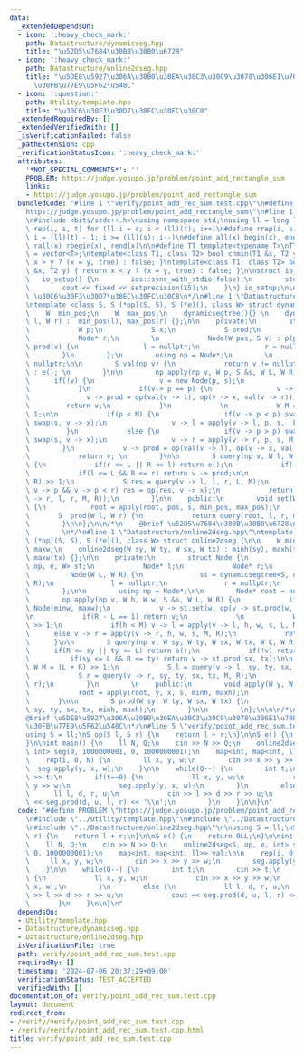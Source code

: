 ```yaml
---
data:
  _extendedDependsOn:
  - icon: ':heavy_check_mark:'
    path: Datastructure/dynamicseg.hpp
    title: "\u52D5\u7684\u30BB\u30B0\u6728"
  - icon: ':heavy_check_mark:'
    path: Datastructure/online2dseg.hpp
    title: "\u5DE8\u5927\u306A\u30B0\u30EA\u30C3\u30C9\u3078\u306E1\u70B9\u52A0\u7B97\
      \u30FB\u77E9\u5F62\u548C"
  - icon: ':question:'
    path: Utility/template.hpp
    title: "\u30C6\u30F3\u30D7\u30EC\u30FC\u30C8"
  _extendedRequiredBy: []
  _extendedVerifiedWith: []
  _isVerificationFailed: false
  _pathExtension: cpp
  _verificationStatusIcon: ':heavy_check_mark:'
  attributes:
    '*NOT_SPECIAL_COMMENTS*': ''
    PROBLEM: https://judge.yosupo.jp/problem/point_add_rectangle_sum
    links:
    - https://judge.yosupo.jp/problem/point_add_rectangle_sum
  bundledCode: "#line 1 \"verify/point_add_rec_sum.test.cpp\"\n#define PROBLEM \"\
    https://judge.yosupo.jp/problem/point_add_rectangle_sum\"\n#line 1 \"Utility/template.hpp\"\
    \n#include <bits/stdc++.h>\nusing namespace std;\nusing ll = long long;\n#define\
    \ rep(i, s, t) for (ll i = s; i < (ll)(t); i++)\n#define rrep(i, s, t) for(ll\
    \ i = (ll)(t) - 1; i >= (ll)(s); i--)\n#define all(x) begin(x), end(x)\n#define\
    \ rall(x) rbegin(x), rend(x)\n\n#define TT template<typename T>\nTT using vec\
    \ = vector<T>;\ntemplate<class T1, class T2> bool chmin(T1 &x, T2 y) { return\
    \ x > y ? (x = y, true) : false; }\ntemplate<class T1, class T2> bool chmax(T1\
    \ &x, T2 y) { return x < y ? (x = y, true) : false; }\n\nstruct io_setup {\n \
    \   io_setup() {\n        ios::sync_with_stdio(false);\n        std::cin.tie(nullptr);\n\
    \        cout << fixed << setprecision(15);\n    }\n} io_setup;\n\n/*\n@brief\
    \ \u30C6\u30F3\u30D7\u30EC\u30FC\u30C8\n*/\n#line 1 \"Datastructure/dynamicseg.hpp\"\
    \ntemplate <class S, S (*op)(S, S), S (*e)(), class W> struct dynamicsegtree {\n\
    \    W  min_pos;\n    W  max_pos;\n    dynamicsegtree(){} \n    dynamicsegtree(W\
    \ l, W r) :  min_pos(l), max_pos(r) {};\n\n    private:\n        struct Node {\n\
    \            W p;\n            S x;\n            S prod;\n            Node* l;\n\
    \            Node* r;\n        \n            Node(W pos, S v) : p(pos), x(v),\
    \ prod(v) {\n                l = nullptr;\n                r = nullptr;\n    \
    \        }\n        };\n        using np = Node*;\n        \n        np root =\
    \ nullptr;\n\n        S val(np v) {\n            return v != nullptr ? v -> prod\
    \ : e(); \n        }\n\n        np apply(np v, W p, S &s, W L, W R) {\n      \
    \      if(!v) {\n                v = new Node(p, s);\n                return v;\n\
    \            }\n            if(v-> p == p) {\n                v -> x = s;\n  \
    \              v -> prod = op(val(v -> l), op(v -> x, val(v -> r)));\n       \
    \         return v;\n            }\n            \n            W M = (L + R) >>\
    \ 1;\n\n            if(p < M) {\n                if(v -> p < p) swap(p, v -> p),\
    \ swap(s, v -> x);\n                v -> l = apply(v -> l, p, s,  L, M);\n   \
    \         }\n            else {\n                if(v -> p > p) swap(p, v -> p),\
    \ swap(s, v -> x);\n                v -> r = apply(v -> r, p, s, M, R);\n    \
    \        }\n            v -> prod = op(val(v -> l), op(v -> x, val(v -> r)));\n\
    \            return v; \n        }\n\n        S query(np v, W l, W r, W L, W R)\
    \ {\n            if(r <= L || R <= l) return e();\n            if(!v) return e();\n\
    \            if(l <= L && R <= r) return v -> prod;\n\n            W M = (L +\
    \ R) >> 1;\n            S res = query(v -> l, l, r, L, M);\n            if(l <=\
    \ v -> p && v -> p < r) res = op(res, v -> x);\n            return op(res, query(v\
    \ -> r, l, r, M, R));\n        }\n\n    public:\n        void set(W pos, S s)\
    \ {\n           root = apply(root, pos, s, min_pos, max_pos);\n        }\n\n \
    \       S  prod(W l, W r) {\n            return query(root, l, r, min_pos, max_pos);\n\
    \        }\n\n};\n\n/*\n    @brief \u52D5\u7684\u30BB\u30B0\u6728\n    @docs doc/dynamicseg.md\n\
    \        \n*/\n#line 1 \"Datastructure/online2dseg.hpp\"\ntemplate <class S, S\
    \ (*op)(S, S), S (*e)(), class W> struct online2dseg {\n\n    W minh, maxh, minw,\
    \ maxw;\n    online2dseg(W sy, W ty, W sx, W tx) : minh(sy), maxh(ty), minw(sx),\
    \ maxw(tx) {};\n\n    private:\n        struct Node {\n            dynamicsegtree<S,\
    \ op, e, W> st;\n            Node* l;\n            Node* r;\n            \n  \
    \          Node(W L, W R) {\n              st = dynamicsegtree<S, op, e, W>(L,\
    \ R);\n              l = nullptr;\n              r = nullptr;\n            }\n\
    \        };\n\n        using np = Node*;\n\n        Node* root = nullptr;\n\n\
    \        np apply(np v, W h, W w, S &s, W L, W R) {\n            if(!v) v = new\
    \ Node(minw, maxw);\n            v -> st.set(w, op(v -> st.prod(w, w+1),  s));\n\
    \n            if(R - L == 1) return v;\n            \n            W M = (L + R)\
    \ >> 1;\n            if(h < M) v -> l = apply(v -> l, h, w, s, L, M);\n      \
    \      else v -> r = apply(v -> r, h, w, s, M, R);\n            return v;\n  \
    \      }\n\n        S query(np v, W sy, W ty, W sx, W tx, W L, W R) {\n      \
    \      if(R <= sy || ty <= L) return e();\n            if(!v) return e();\n  \
    \          if(sy <= L && R <= ty) return v -> st.prod(sx, tx);\n\n           \
    \ W M = (L + R) >> 1;\n            S l = query(v -> l, sy, ty, sx, tx, L, M);\n\
    \            S r = query(v -> r, sy, ty, sx, tx, M, R);\n            return op(l,\
    \ r);\n        }\n        \n    public:\n        void apply(W y, W x, S s) {\n\
    \            root = apply(root, y, x, s, minh, maxh);\n            return;\n \
    \       }\n\n        S prod(W sy, W ty, W sx, W tx) {\n            return query(root,\
    \ sy, ty, sx, tx, minh, maxh);\n        }\n\n        \n};\n\n\n/*\n@docs doc/2dseg.md\n\
    @brief \u5DE8\u5927\u306A\u30B0\u30EA\u30C3\u30C9\u3078\u306E1\u70B9\u52A0\u7B97\
    \u30FB\u77E9\u5F62\u548C\n*/\n#line 5 \"verify/point_add_rec_sum.test.cpp\"\n\n\
    using S = ll;\nS op(S l, S r) {\n    return l + r;\n}\n\nS e() {\n    return 0LL;\n\
    }\n\nint main() {\n    ll N, Q;\n    cin >> N >> Q;\n    online2dseg<S, op, e,\
    \ int> seg(0, 1000000001, 0, 1000000001);\n    map<int, map<int, ll>> val;\n\n\
    \    rep(i, 0, N) {\n        ll x, y, w;\n        cin >> x >> y >> w;\n      \
    \  seg.apply(y, x, w);\n    }\n\n    while(Q--) {\n        int t;\n        cin\
    \ >> t;\n        if(t==0) {\n            ll x, y, w;\n            cin >> x >>\
    \ y >> w;\n            seg.apply(y, x, w);\n        }\n        else {\n      \
    \      ll l, d, r, u;\n            cin >> l >> d >> r >> u;\n            cout\
    \ << seg.prod(d, u, l, r) << '\\n';\n        }\n    }\n\n}\n"
  code: "#define PROBLEM \"https://judge.yosupo.jp/problem/point_add_rectangle_sum\"\
    \n#include \"../Utility/template.hpp\"\n#include \"../Datastructure/dynamicseg.hpp\"\
    \n#include \"../Datastructure/online2dseg.hpp\"\n\nusing S = ll;\nS op(S l, S\
    \ r) {\n    return l + r;\n}\n\nS e() {\n    return 0LL;\n}\n\nint main() {\n\
    \    ll N, Q;\n    cin >> N >> Q;\n    online2dseg<S, op, e, int> seg(0, 1000000001,\
    \ 0, 1000000001);\n    map<int, map<int, ll>> val;\n\n    rep(i, 0, N) {\n   \
    \     ll x, y, w;\n        cin >> x >> y >> w;\n        seg.apply(y, x, w);\n\
    \    }\n\n    while(Q--) {\n        int t;\n        cin >> t;\n        if(t==0)\
    \ {\n            ll x, y, w;\n            cin >> x >> y >> w;\n            seg.apply(y,\
    \ x, w);\n        }\n        else {\n            ll l, d, r, u;\n            cin\
    \ >> l >> d >> r >> u;\n            cout << seg.prod(d, u, l, r) << '\\n';\n \
    \       }\n    }\n\n}\n"
  dependsOn:
  - Utility/template.hpp
  - Datastructure/dynamicseg.hpp
  - Datastructure/online2dseg.hpp
  isVerificationFile: true
  path: verify/point_add_rec_sum.test.cpp
  requiredBy: []
  timestamp: '2024-07-06 20:37:29+09:00'
  verificationStatus: TEST_ACCEPTED
  verifiedWith: []
documentation_of: verify/point_add_rec_sum.test.cpp
layout: document
redirect_from:
- /verify/verify/point_add_rec_sum.test.cpp
- /verify/verify/point_add_rec_sum.test.cpp.html
title: verify/point_add_rec_sum.test.cpp
---
```

